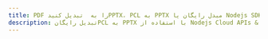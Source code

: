 ---title: PDF را به  تبدیل کنیدPPTX، PCL به PPTX مبدل رایگان یا Nodejs SDKdescription: تبدیل رایگانPCL به PPTX با استفاده از Nodejs Cloud APIs & SDK همچنین اسناد PDF را در Cloud ایجاد، ویرایش و رندر کنید.---